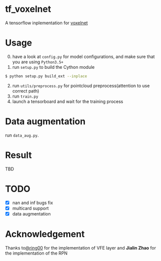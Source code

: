 # tf_voxelnet

A tensorflow inplementation for [voxelnet](https://arxiv.org/abs/1711.06396)

# Usage

0. have a look at `config.py` for model configurations, and make sure that you are using `Python3.5+`
1. run `setup.py` to build the Cython module
```bash
$ python setup.py build_ext --inplace
```
2. run `utils/preprocess.py` for pointcloud preprocess(attention to use correct path)
3. run `train.py`
4. launch a tensorboard and wait for the training process

# Data augmentation
run `data_aug.py`.

# Result

TBD

# TODO

- [X] nan and inf bugs fix
- [X] multicard support
- [X] data augmentation

# Acknowledgement

Thanks to[@ring00](https://github.com/ring00) for the implementation of VFE layer and **Jialin Zhao** for the implementation of the RPN
